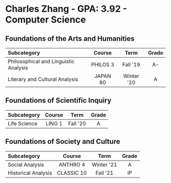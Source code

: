 # Charles Zhang - GPA: 3.92 - Computer Science

## Foundations of the Arts and Humanities

| Subcategory | Course | Term | Grade |
|:---|:---:|:---:|:---:|
| Philosophical and Linguistic Analysis | PHILOS 3 | Fall '19 | A- |
| Literary and Cultural Analysis | JAPAN 80 | Winter '20 | A |

## Foundations of Scientific Inquiry

| Subcategory | Course | Term | Grade |
|:---|:---:|:---:|:---:|
| Life Science | LING 1 | Fall '20 | A |

## Foundations of Society and Culture

| Subcategory         |   Course   |    Term    | Grade |
| :------------------ | :--------: | :--------: | :---: |
| Social Analysis     |  ANTHRO 4  | Winter '21 |   A   |
| Historical Analysis | CLASSIC 10 |  Fall '21  |  IP   |

